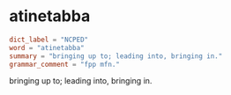 # atinetabba

``` toml
dict_label = "NCPED"
word = "atinetabba"
summary = "bringing up to; leading into, bringing in."
grammar_comment = "fpp mfn."
```

bringing up to; leading into, bringing in.

